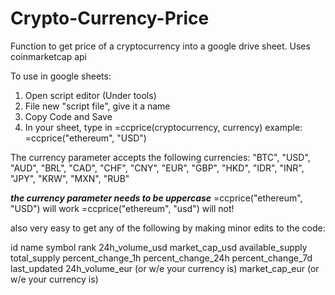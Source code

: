# Crypto-Currency-Price
Function to get price of a cryptocurrency into a google drive sheet. Uses coinmarketcap api

To use in google sheets:

1. Open script editor (Under tools)
2. File new "script file", give it a name
3. Copy Code and Save
4. In your sheet, type in =ccprice(cryptocurrency, currency)
   example: 
   =ccprice("ethereum", "USD")

   
The currency parameter accepts the following currencies:
"BTC", "USD", "AUD", "BRL", "CAD", "CHF", "CNY", "EUR", "GBP", "HKD", "IDR", "INR", "JPY", "KRW", "MXN", "RUB"

***the currency parameter needs to be uppercase***
=ccprice("ethereum", "USD") will work
=ccprice("ethereum", "usd") will not!
   

also very easy to get any of the following by making  minor edits to the code:

id
name
symbol 
rank
24h_volume_usd
market_cap_usd
available_supply
total_supply
percent_change_1h
percent_change_24h 
percent_change_7d
last_updated
24h_volume_eur (or w/e your currency is)
market_cap_eur (or w/e your currency is)

 

